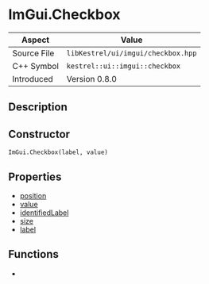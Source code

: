 # ImGui.Checkbox
| Aspect | Value |
| --- | --- |
| Source File | `libKestrel/ui/imgui/checkbox.hpp` |
| C++ Symbol | `kestrel::ui::imgui::checkbox` |
| Introduced | Version 0.8.0 |
## Description
## Constructor
```
ImGui.Checkbox(label, value)
```
## Properties

 - [position](position.md)
 - [value](value.md)
 - [identifiedLabel](identifiedLabel.md)
 - [size](size.md)
 - [label](label.md)

## Functions

 - [](onValueChanged.md)

